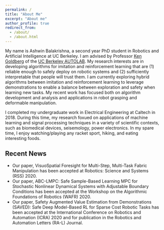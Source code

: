 ```yaml
---
permalink: /
title: "About Me"
excerpt: "About me"
author_profile: true
redirect_from: 
  - /about/
  - /about.html
---
```


My name is Ashwin Balakrishna, a second year PhD student in Robotics and Artificial Intelligence at UC Berkeley.
I am advised by Professor [Ken Goldberg](http://goldberg.berkeley.edu/) of the [UC Berkeley AUTOLAB](http://autolab.berkeley.edu/). My research interests are in developing algorithms for imitation and reinforcement learning that are (1) reliable enough to safely deploy on robotic systems and (2) sufficiently interpretable that people will trust them. I am currently exploring hybrid algorithms between imitation and reinforcement learning to leverage demonstrations to enable a balance between exploration and safety when learning new tasks. My recent work has focused both on algorithm development and analysis and applications in robot grasping and deformable manipulation.

I completed my undergraduate work in Electrical Engineering at Caltech in 2018. During this time, my research foxued on applications of machine learning and signal processing techniques in a variety of scientific contexts, such as biomedical devices, seisemology, power electronics. In my spare time, I enjoy watching/playing any racket sport, hiking, and eating interesting foods.

Recent News
------
* Our paper, VisuoSpatial Foresight for Multi-Step, Multi-Task Fabric Manipulation has been accepted at Robotics: Science and Systems (RSS) 2020.
* Our paper, ABC-LMPC: Safe Sample-Based Learning MPC for Stochastic Nonlinear Dynamical Systems with Adjustable Boundary Conditions has been accepted at the Workshop on the Algorithmic Foundations of Robotics (WAFR) 2020.
* Our paper, Safety Augmented Value Estimation from Demonstrations (SAVED): Safe Deep Model-Based RL for Sparse Cost Robotic Tasks has been accepted at the International Conference on Robotics and Automation (ICRA) 2020 and for publication in the Robotics and Automation Letters (RA-L) Journal.
